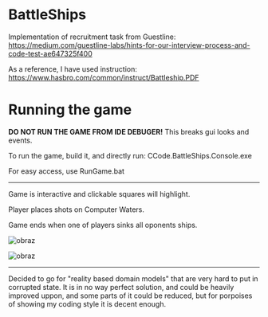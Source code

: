 # BattleShips

Implementation of recruitment task from Guestline: https://medium.com/guestline-labs/hints-for-our-interview-process-and-code-test-ae647325f400

As a reference, I have used instruction: https://www.hasbro.com/common/instruct/Battleship.PDF

# Running the game

__DO NOT RUN THE GAME FROM IDE DEBUGER!__ This breaks gui looks and events.

To run the game, build it, and directly run: CCode.BattleShips.Console.exe

For easy access, use RunGame.bat

---

Game is interactive and clickable squares will highlight.

Player places shots on Computer Waters.

Game ends when one of players sinks all oponents ships.

![obraz](https://user-images.githubusercontent.com/8565475/116519429-c2841780-a8d1-11eb-8d36-ae751f5acdbc.png)

![obraz](https://user-images.githubusercontent.com/8565475/116519521-d9c30500-a8d1-11eb-96d9-90aa524d8378.png)

---

Decided to go for "reality based domain models" that are very hard to put in corrupted state.
It is in no way perfect solution, and could be heavily improved uppon, and some parts of it could be reduced, but for porpoises of showing my coding style it is decent enough.
